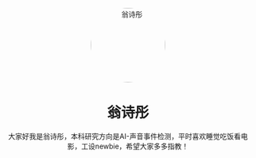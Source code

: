 <p align="center">
  <img width="150" src="https://gitee.com/vincentAWG/wstImageRepo/raw/master/wst.jpg" alt="翁诗彤" style="border-radius:50%;">
</p>

<h1 align="center">翁诗彤</h1>

<p align="center">
  大家好我是翁诗彤，本科研究方向是AI-声音事件检测，平时喜欢睡觉吃饭看电影，工设newbie，希望大家多多指教！

